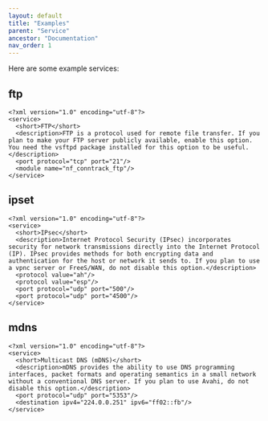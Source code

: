 ```yaml
---
layout: default
title: "Examples"
parent: "Service"
ancestor: "Documentation"
nav_order: 1
---
```


Here are some example services:

## ftp

    <?xml version="1.0" encoding="utf-8"?>
    <service>
      <short>FTP</short>
      <description>FTP is a protocol used for remote file transfer. If you plan to make your FTP server publicly available, enable this option. You need the vsftpd package installed for this option to be useful.</description>
      <port protocol="tcp" port="21"/>
      <module name="nf_conntrack_ftp"/>
    </service>


## ipset

    <?xml version="1.0" encoding="utf-8"?>
    <service>
      <short>IPsec</short>
      <description>Internet Protocol Security (IPsec) incorporates security for network transmissions directly into the Internet Protocol (IP). IPsec provides methods for both encrypting data and authentication for the host or network it sends to. If you plan to use a vpnc server or FreeS/WAN, do not disable this option.</description>
      <protocol value="ah"/>
      <protocol value="esp"/>
      <port protocol="udp" port="500"/>
      <port protocol="udp" port="4500"/>
    </service>

## mdns

    <?xml version="1.0" encoding="utf-8"?>
    <service>
      <short>Multicast DNS (mDNS)</short>
      <description>mDNS provides the ability to use DNS programming interfaces, packet formats and operating semantics in a small network without a conventional DNS server. If you plan to use Avahi, do not disable this option.</description>
      <port protocol="udp" port="5353"/>
      <destination ipv4="224.0.0.251" ipv6="ff02::fb"/>
    </service>

